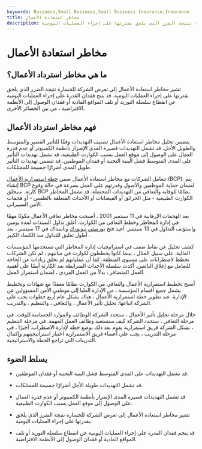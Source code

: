 ```yaml
---
keywords: Business,Small Business,Small Business Insurance,Insurance
title: مخاطر استعادة الأعمال
description: تشير مخاطر استعادة الأعمال إلى تعرض الشركة للخسارة نتيجة الضرر الذي يلحق بقدرتها على إجراء العمليات اليومية.
---
```


# مخاطر استعادة الأعمال
## ما هي مخاطر استرداد الأعمال؟

تشير مخاطر استعادة الأعمال إلى تعرض الشركة للخسارة نتيجة الضرر الذي يلحق بقدرتها على إجراء العمليات اليومية. قد ينتج فقدان القدرة على إجراء العمليات اليومية عن انقطاع سلسلة التوريد أو تلف المواقع المادية أو فقدان الوصول إلى الأنظمة الافتراضية ، من بين الخسائر الأخرى.

## فهم مخاطر استرداد الأعمال

يتضمن تحليل مخاطر استعادة الأعمال تصنيف التهديدات وفقًا للتأثير القصير والمتوسط والطويل الأجل. قد تشمل التهديدات قصيرة المدى الإضرار بأنظمة الكمبيوتر أو عدم قدرة العمال على الوصول إلى موقع العمل بسبب الكوارث الطبيعية. قد تشمل تهديدات التأثير على المدى المتوسط فشل البنية التحتية أو فقدان الموظفين. قد تتضمن تهديدات التأثير طويل المدى أضرارًا جسيمة للممتلكات.

تتعامل الشركات مع مخاطر استعادة الأعمال ضمن [خطة استمرارية الأعمال](/business-continuity-planning) (BCP). يتم إنشاء BCP لضمان حماية الموظفين والأصول وقدرتهم على العمل بسرعة في حالة وقوع كارثة. سيخلق BCP نظامًا للوقاية والتعافي من التهديدات المحتملة. قد تشمل المخاطر الكوارث الطبيعية - مثل الحرائق أو الفيضانات أو الأحداث المتعلقة بالطقس - أو هجمات الأمن السيبراني.

بعد الهجمات الإرهابية في 11 سبتمبر 2001 ، أصبحت مخاطر تعافي الأعمال مكونًا مهمًا في إدارة المخاطر وخطط التعافي من الكوارث. أغلق تداول السندات لمدة يومين واستؤنف التداول في 13 سبتمبر. أعيد فتح [بورصتي](/nasdaq-nm) [نيويورك](/nyse) وناسداك في 17 سبتمبر ، بعد أطول تعليق للتداول منذ الكساد الكبير .

كشف تحليل عن نقاط ضعف في استراتيجيات إدارة المخاطر التي تستخدمها المؤسسات المالية. على سبيل المثال ، بينما كانوا يخططون لكوارث في مبانيهم ، لم تكن الشركات تخطط لاضطرابات على مستوى المنطقة. كما أن عملياتهم لم تخلق زيادات عن الحاجة للتعامل مع إغلاق البائعين. أكدت سلسلة الأحداث المترابطة بعد الكارثة أيضًا على أهمية العمل المتضافر ، بدلاً من العمل الفردي ، لضمان استمرار العمل.

أصبح تخطيط استمرارية الأعمال والتعافي من الكوارث نظامًا معقدًا مع شهادات وتخطيط يشمل جميع أقسام المؤسسة ، من الإدارة العليا إلى موظفي الأمن المسؤولين عن الإدارة. عند تطوير خطة استمرارية الأعمال ، هناك بشكل عام أربع خطوات يجب على الشركة اتباعها: تحليل تأثير الأعمال ، والتعافي ، والتنظيم ، والتدريب.

خلال مرحلة تحليل تأثير الأعمال ، ستحدد الشركة الوظائف والموارد الحساسة للوقت. في مرحلة التعافي ، ستحدد الشركة كيف ستستعيد وظائف العمل المهمة. في مرحلة التنظيم ، تشكل الشركة فريق استمرارية يقوم بعد ذلك بوضع خطة لإدارة الاضطراب. أخيرًا ، في مرحلة التدريب ، يجب على أعضاء فريق الاستمرارية اختبار استراتيجيتهم وإكمال التدريبات التي تراجع الخطة والاستراتيجية.

## يسلط الضوء

- قد تشمل التهديدات على المدى المتوسط فشل البنية التحتية أو فقدان الموظفين.

- قد تشمل التهديدات طويلة الأجل أضرارًا جسيمة للممتلكات.

- قد تشمل التهديدات قصيرة المدى الإضرار بأنظمة الكمبيوتر أو عدم قدرة العمال على الوصول إلى موقع العمل بسبب الكوارث الطبيعية.

- تشير مخاطر استعادة الأعمال إلى تعرض الشركة للخسارة نتيجة الضرر الذي يلحق بقدرتها على إجراء العمليات اليومية.

- قد ينجم فقدان القدرة على إجراء العمليات اليومية عن انقطاع سلسلة التوريد أو تلف المواقع المادية أو فقدان الوصول إلى الأنظمة الافتراضية.

